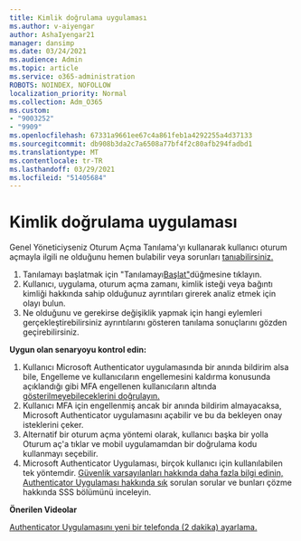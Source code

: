 ```yaml
---
title: Kimlik doğrulama uygulaması
ms.author: v-aiyengar
author: AshaIyengar21
manager: dansimp
ms.date: 03/24/2021
ms.audience: Admin
ms.topic: article
ms.service: o365-administration
ROBOTS: NOINDEX, NOFOLLOW
localization_priority: Normal
ms.collection: Adm_O365
ms.custom:
- "9003252"
- "9909"
ms.openlocfilehash: 67331a9661ee67c4a861feb1a4292255a4d37133
ms.sourcegitcommit: db908b3da2c7a6508a77bf4f2c80afb294fadbd1
ms.translationtype: MT
ms.contentlocale: tr-TR
ms.lasthandoff: 03/29/2021
ms.locfileid: "51405684"
---
```

# <a name="authentication-app"></a>Kimlik doğrulama uygulaması

Genel Yöneticiyseniz Oturum Açma Tanılama'yı kullanarak kullanıcı oturum açmayla ilgili ne olduğunu hemen bulabilir veya sorunları [tanıabilirsiniz.](https://ms.portal.azure.com/microsoft.onmicrosoft.com?loginHint=shhada@microsoft.com#blade/Microsoft_AAD_IAM/ActiveDirectoryMenuBlade/diagnose/symptomId/ms_aad_dxp_signin_caDiagnoseAndSolveSummarySymptom)

1. Tanılamayı başlatmak için "Tanılamayı[Başlat"](https://portal.azure.com/#blade/Microsoft_AAD_IAM/ActiveDirectoryMenuBlade/diagnose/symptomId/ms_aad_dxp_signin_caDiagnoseAndSolveSummarySymptom)düğmesine tıklayın. 
1. Kullanıcı, uygulama, oturum açma zamanı, kimlik isteği veya bağıntı kimliği hakkında sahip olduğunuz ayrıntıları girerek analiz etmek için olayı bulun.
1. Ne olduğunu ve gerekirse değişiklik yapmak için hangi eylemleri gerçekleştirebilirsiniz ayrıntılarını gösteren tanılama sonuçlarını gözden geçirebilirsiniz.

**Uygun olan senaryoyu kontrol edin:**

1. Kullanıcı Microsoft Authenticator uygulamasında bir anında bildirim alsa bile, Engelleme ve kullanıcıların engellemesini kaldırma konusunda açıklandığı gibi MFA engellenen kullanıcıların altında [gösterilmeyebileceklerini doğrulayın.](https://portal.azure.com/#blade/Microsoft_AAD_IAM/ActiveDirectoryMenuBlade/diagnose/symptomId/ms_aad_dxp_signin_caDiagnoseAndSolveSummarySymptom)
1. Kullanıcı MFA için engellenmiş ancak bir anında bildirim almayacaksa, Microsoft Authenticator uygulamasını açabilir ve bu da bekleyen onay isteklerini çeker.
1. Alternatif bir oturum açma yöntemi olarak, kullanıcı başka bir yolla Oturum aç'a tıklar ve mobil uygulamamdan bir doğrulama kodu kullanmayı seçebilir.
1. Microsoft Authenticator Uygulaması, birçok kullanıcı için kullanılabilen tek yöntemdir. [Güvenlik varsayılanları hakkında daha fazla bilgi edinin,](https://docs.microsoft.com/azure/active-directory/fundamentals/concept-fundamentals-security-defaults) [Authenticator Uygulaması hakkında sık](https://docs.microsoft.com/azure/active-directory/user-help/user-help-auth-app-faq) sorulan sorular ve bunları çözme hakkında SSS bölümünü inceleyin.
 
**Önerilen Videolar**

[Authenticator Uygulamasını yeni bir telefonda (2 dakika) ayarlama.](https://go.microsoft.com/fwlink/?linkid=2158163&clcid=0x409)
